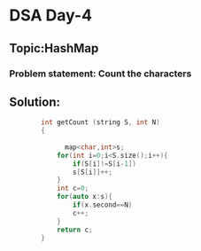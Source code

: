 # DSA Day-4

## Topic:HashMap
### Problem statement: Count the characters
## Solution:
```C++
        int getCount (string S, int N)
        {
            
              map<char,int>s;
            for(int i=0;i<S.size();i++){
                if(S[i]!=S[i-1])
                s[S[i]]++;
            }
            int c=0;
            for(auto x:s){
                if(x.second==N)
                c++;
            }
            return c;
        }



```
